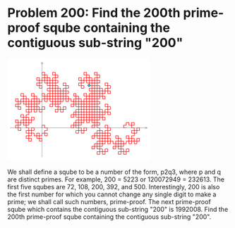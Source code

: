 # Problem 200: Find the 200th prime-proof sqube containing the contiguous sub-string "200"

![problem](problem.gif)

We shall define a sqube to be a number of the form, p2q3, where p and q
are distinct primes. For example, 200 = 5223 or 120072949 = 232613. The
first five squbes are 72, 108, 200, 392, and 500. Interestingly, 200 is
also the first number for which you cannot change any single digit to
make a prime; we shall call such numbers, prime-proof. The next
prime-proof sqube which contains the contiguous sub-string "200" is
1992008. Find the 200th prime-proof sqube containing the contiguous
sub-string "200".